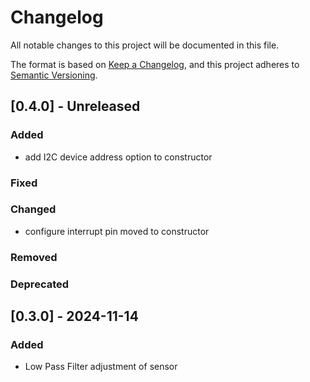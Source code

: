 # Changelog

All notable changes to this project will be documented in this file.

The format is based on [Keep a Changelog](https://keepachangelog.com/en/1.1.0/),
and this project adheres to [Semantic Versioning](https://semver.org/spec/v2.0.0.html).

## [0.4.0] - Unreleased

### Added
- add I2C device address option to constructor
### Fixed
### Changed
- configure interrupt pin moved to constructor
### Removed
### Deprecated

## [0.3.0] - 2024-11-14

### Added
- Low Pass Filter adjustment of sensor



